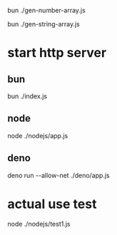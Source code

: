 bun ./gen-number-array.js

bun ./gen-string-array.js

# start http server

## bun

bun ./index.js

## node

node ./nodejs/app.js

## deno

deno run --allow-net ./deno/app.js

# actual use test

node ./nodejs/test1.js

